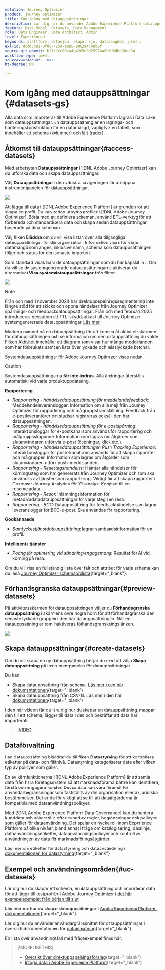 ```yaml
---
solution: Journey Optimizer
product: journey optimizer
title: Kom igång med datauppsättningar
description: Lär dig hur du använder Adobe Experience Platform datauppsättningar i Adobe Journey Optimizer
feature: Data Model, Datasets, Data Management
role: Data Engineer, Data Architect, Admin
level: Experienced
keywords: plattform, datasjön, skapa, sjö, datamängder, profil
exl-id: dcdd3c81-0f00-4259-a8a5-9062a4c40b6f
source-git-commit: b27ddcc88ca4b4209c9d29974a0b0d0dbe98cc94
workflow-type: tm+mt
source-wordcount: '847'
ht-degree: 0%

---
```


# Kom igång med datauppsättningar {#datasets-gs}

Alla data som importeras till Adobe Experience Platform lagras i Data Lake som datauppsättningar. En datauppsättning är en lagrings- och hanteringskonstruktion för en datamängd, vanligtvis en tabell, som innehåller ett schema (kolumner) och fält (rader).

## Åtkomst till datauppsättningar{#access-datasets}

Med arbetsytan **Datauppsättningar** i [!DNL Adobe Journey Optimizer] kan du utforska data och skapa datauppsättningar.

Välj **Datauppsättningar** i den vänstra navigeringen för att öppna instrumentpanelen för datauppsättningar.

![](assets/datasets-home.png)

Att lägga till data i [!DNL Adobe Experience Platform] är grunden för att skapa en profil. Du kan sedan utnyttja profiler i [!DNL Adobe Journey Optimizer]. Börja med att definiera scheman, använd ETL-verktyg för att förbereda och standardisera data och skapa sedan datauppsättningar baserade på dina scheman.

Välj fliken **Bläddra** om du vill visa listan över alla tillgängliga datauppsättningar för din organisation. Information visas för varje datamängd som anges, inklusive namn, schema som datauppsättningen följer och status för den senaste importen.

Som standard visas bara de datauppsättningar som du har kapslat in i. Om du vill se de systemgenererade datauppsättningarna aktiverar du alternativet **Visa systemdatauppsättningar** från filtret.

![](assets/ajo-system-datasets.png)

>[!NOTE]
>
>Från och med 1 november 2024 har direktuppspelningssegmentering inte längre stöd för att skicka och öppna händelser från Journey Optimizer spårnings- och feedbackdatauppsättningar. Från och med februari 2025 introduceras dessutom ett TTL-skyddsutkast till Journey Optimizer systemgenererade datauppsättningar. [Läs mer](datasets-ttl.md)

Markera namnet på en datauppsättning för att komma åt aktivitetsskärmen för datauppsättningen och se information om den datauppsättning du valde. Fliken Aktivitet innehåller ett diagram som visar hur många meddelanden som har förbrukats samt en lista över lyckade och misslyckade batchar.

Systemdatauppsättningar för Adobe Journey Optimizer visas nedan.

>[!CAUTION]
>
> Systemdatauppsättningarna **får inte ändras**. Alla ändringar återställs automatiskt vid varje produktuppdatering.

**Rapportering**

* _Rapportering - händelsedatauppsättning för meddelandefeedback_: Meddelandeleveransloggar. Information om alla mejl från Journey Optimizer för rapportering och målgruppsframställning. Feedback från e-postleverantörer om studsar registreras också i den här datauppsättningen.
* _Rapportering - händelsedatauppsättning för e-postspårning_: Interaktionsloggar för e-postkanal som används för rapportering och målgruppsskapande. Information som lagras om åtgärder som slutanvändaren utför via e-post (öppningar, klick etc.).
* _Rapportering - händelsedatauppsättningen Push Tracking Experience_: Interaktionsloggar för push-kanal som används för att skapa rapporter och målgrupper. Information som lagras om åtgärder som slutanvändaren utför i push-meddelanden.
* _Rapportering - Resestegshändelse_: Hämtar alla händelser för körningssteg som har genererats från Journey Optimizer och som ska användas av tjänster som rapportering. Viktigt för att skapa rapporter i Customer Journey Analytics för YY-analys. Kopplad till en resemetadata.
* _Rapportering - Resor_: Inlämningsinformation för metadatadatadatauppsättningar för varje steg i en resa.
* _Rapportering - BCC_: Datauppsättning för feedbackhändelse som lagrar leveransloggar för BCC-e-post. Ska användas för rapportering.

**Godkännande**

* _Samtyckestjänstdatauppsättning_: lagrar sambandsinformation för en profil.

**Intelligenta tjänster**

* _Poäng för optimering vid sändning/engagemang_: Resultat för AI vid körning på resa.

Om du vill visa en fullständig lista över fält och attribut för varje schema kan du läsa [Journey Optimizer schemaordlista](https://experienceleague.adobe.com/tools/ajo-schemas/schema-dictionary.html?lang=sv-SE){target="_blank"}.

## Förhandsgranska datauppsättningar{#preview-datasets}

På aktivitetsskärmen för datauppsättningen väljer du **Förhandsgranska datauppsättning** i skärmens övre högra hörn för att förhandsgranska den senaste lyckade gruppen i den här datauppsättningen. När en datauppsättning är tom inaktiveras förhandsgranskningslänken.

![](assets/dataset-preview.png)

## Skapa datauppsättningar{#create-datasets}

Om du vill skapa en ny datauppsättning börjar du med att välja **Skapa datauppsättning** på instrumentpanelen för datauppsättningar.

Du kan:

* Skapa datauppsättning från schema. [Läs mer i den här dokumentationen](https://experienceleague.adobe.com/docs/experience-platform/catalog/datasets/user-guide.html?lang=sv-SE#schema){target="_blank"}
* Skapa datauppsättning från CSV-fil. [Läs mer i den här dokumentationen](https://experienceleague.adobe.com/docs/experience-platform/ingestion/tutorials/map-a-csv-file.html?lang=sv-SE){target="_blank"}

I den här videon får du lära dig hur du skapar en datauppsättning, mappar den till ett schema, lägger till data i den och bekräftar att data har importerats.

>[!VIDEO](https://video.tv.adobe.com/v/334293?quality=12)

## Dataförvaltning

I en datauppsättning bläddrar du till fliken **Datastyrning** för att kontrollera etiketter på data- och fältnivå. Datastyrning kategoriserar data efter vilken typ av policyer som gäller.

En av kärnfunktionerna i [!DNL Adobe Experience Platform] är att samla data från flera företagssystem så att marknadsförarna bättre kan identifiera, förstå och engagera kunder. Dessa data kan vara föremål för användarbegränsningar som fastställts av din organisation eller av juridiska bestämmelser. Det är därför viktigt att se till att dataåtgärderna är kompatibla med dataanvändningspolicyer.

Med [!DNL Adobe Experience Platform Data Governance] kan du hantera kunddata och säkerställa efterlevnad av regler, begränsningar och policyer som gäller för dataanvändning. Det spelar en nyckelroll inom Experience Platform på olika nivåer, bland annat i fråga om katalogisering, datalinje, dataanvändningsetiketter, dataanvändningspolicyer och kontroll av användningen av data för marknadsföringsåtgärder.

Läs mer om etiketter för datastyrning och dataanvändning i [dokumentationen för datastyrning](https://experienceleague.adobe.com/docs/experience-platform/data-governance/labels/user-guide.html?lang=sv-SE){target="_blank"}

## Exempel och användningsområden{#uc-datasets}

Lär dig hur du skapar ett schema, en datauppsättning och importerar data för att lägga till testprofiler i Adobe Journey Optimizer i [det här exempelexemplet från början till slut](../audience/creating-test-profiles.md)

Läs mer om hur du skapar datauppsättningar i [Adobe Experience Platform-dokumentationen](https://experienceleague.adobe.com/docs/experience-platform/catalog/datasets/overview.html?lang=sv-SE){target="_blank"}.

Lär dig hur du använder användargränssnittet för datauppsättningar i översiktsdokumentationen för [datainmatning](https://experienceleague.adobe.com/docs/experience-platform/ingestion/home.html?lang=sv-SE){target="_blank"}.

En lista över användningsfall med frågeexempel finns [här](../data/datasets-query-examples.md).

>[!MORELIKETHIS]
>
>* [Översikt över direktuppspelningsförslag](https://experienceleague.adobe.com/docs/experience-platform/ingestion/streaming/overview.html?lang=sv){target="_blank"}
>* [Infoga data i Adobe Experience Platform](https://experienceleague.adobe.com/docs/experience-platform/ingestion/tutorials/ingest-batch-data.html?lang=sv-SE){target="_blank"}
